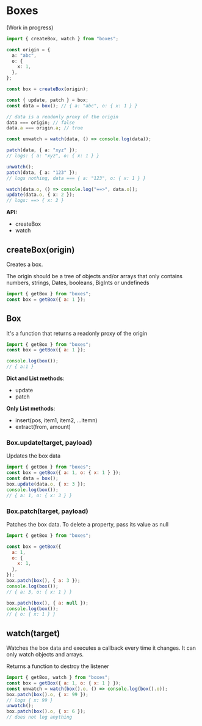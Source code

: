 # Boxes

(Work in progress)

```ts
import { createBox, watch } from "boxes";

const origin = {
  a: "abc",
  o: {
    x: 1,
  },
};

const box = createBox(origin);

const { update, patch } = box;
const data = box(); // { a: "abc", o: { x: 1 } }

// data is a readonly proxy of the origin
data === origin; // false
data.a === origin.a; // true

const unwatch = watch(data, () => console.log(data));

patch(data, { a: "xyz" });
// logs: { a: "xyz", o: { x: 1 } }

unwatch();
patch(data, { a: "123" });
// logs nothing, data === { a: "123", o: { x: 1 } }

watch(data.o, () => console.log("==>", data.o));
update(data.o, { x: 2 });
// logs: ==> { x: 2 }
```

**API:**

- createBox
- watch

## createBox(origin)

Creates a box.

The origin should be a tree of objects and/or arrays that only contains numbers,
strings, Dates, booleans, BigInts or undefineds

```js
import { getBox } from "boxes";
const box = getBox({ a: 1 });
```

## Box

It's a function that returns a readonly proxy of the origin

```js
import { getBox } from "boxes";
const box = getBox({ a: 1 });

console.log(box());
// { a:1 }
```

**Dict and List methods**:

- update
- patch

**Only List methods**:
- insert(pos, item1, item2, ...itemn)
- extract(from, amount)


### Box.update(target, payload)

Updates the box data

```js
import { getBox } from "boxes";
const box = getBox({ a: 1, o: { x: 1 } });
const data = box();
box.update(data.o, { x: 3 });
console.log(box());
// { a: 1, o: { x: 3 } }
```

### Box.patch(target, payload)

Patches the box data. To delete a property, pass its value as null

```js
import { getBox } from "boxes";

const box = getBox({
  a: 1,
  o: {
    x: 1,
  },
});
box.patch(box(), { a: 3 });
console.log(box());
// { a: 3, o: { x: 1 } }

box.patch(box(), { a: null });
console.log(box());
// { o: { x: 1 } }
```


## watch(target)

Watches the box data and executes a callback every time it changes. It can only
watch objects and arrays.

Returns a function to destroy the listener

```js
import { getBox, watch } from "boxes";
const box = getBox({ a: 1, o: { x: 1 } });
const unwatch = watch(box().o, () => console.log(box().o));
box.patch(box().o, { x: 99 });
// logs { x: 99 }
unwatch();
box.patch(box().o, { x: 6 });
// does not log anything
```
